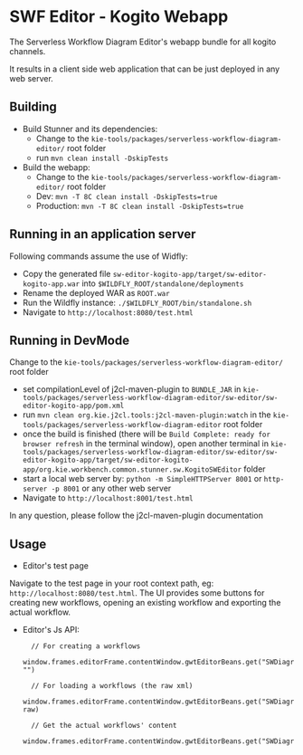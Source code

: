 # SWF Editor - Kogito Webapp

The Serverless Workflow Diagram Editor's webapp bundle for all kogito channels.

It results in a client side web application that can be just deployed in any web server.

## Building

- Build Stunner and its dependencies:
  - Change to the `kie-tools/packages/serverless-workflow-diagram-editor/` root folder
  - run `mvn clean install -DskipTests`
- Build the webapp:
  - Change to the `kie-tools/packages/serverless-workflow-diagram-editor/` root folder
  - Dev: `mvn -T 8C clean install -DskipTests=true`
  - Production: `mvn -T 8C clean install -DskipTests=true`

## Running in an application server

Following commands assume the use of Widfly:

- Copy the generated file `sw-editor-kogito-app/target/sw-editor-kogito-app.war` into `$WILDFLY_ROOT/standalone/deployments`
- Rename the deployed WAR as `ROOT.war`
- Run the Wildfly instance: `./$WILDFLY_ROOT/bin/standalone.sh`
- Navigate to `http://localhost:8080/test.html`

## Running in DevMode

Change to the `kie-tools/packages/serverless-workflow-diagram-editor/` root folder

- set compilationLevel of j2cl-maven-plugin to `BUNDLE_JAR` in `kie-tools/packages/serverless-workflow-diagram-editor/sw-editor/sw-editor-kogito-app/pom.xml`
- run `mvn clean org.kie.j2cl.tools:j2cl-maven-plugin:watch` in the `kie-tools/packages/serverless-workflow-diagram-editor` root folder
- once the build is finished (there will be `Build Complete: ready for browser refresh` in the terminal window), open another terminal in `kie-tools/packages/serverless-workflow-diagram-editor/sw-editor/sw-editor-kogito-app/target/sw-editor-kogito-app/org.kie.workbench.common.stunner.sw.KogitoSWEditor` folder
- start a local web server by: `python -m SimpleHTTPServer 8001` or `http-server -p 8001` or any other web server
- Navigate to `http://localhost:8001/test.html`

In any question, please follow the j2cl-maven-plugin documentation

## Usage

- Editor's test page

Navigate to the test page in your root context path, eg: `http://localhost:8080/test.html`. The UI provides some buttons for creating new workflows, opening an existing workflow and exporting the actual workflow.

- Editor's Js API:

        // For creating a workflows
        window.frames.editorFrame.contentWindow.gwtEditorBeans.get("SWDiagramEditor").get().setContent("", "")

        // For loading a workflows (the raw xml)
        window.frames.editorFrame.contentWindow.gwtEditorBeans.get("SWDiagramEditor").get().setContent("", raw)

        // Get the actual workflows' content
        window.frames.editorFrame.contentWindow.gwtEditorBeans.get("SWDiagramEditor").get().getContent()
